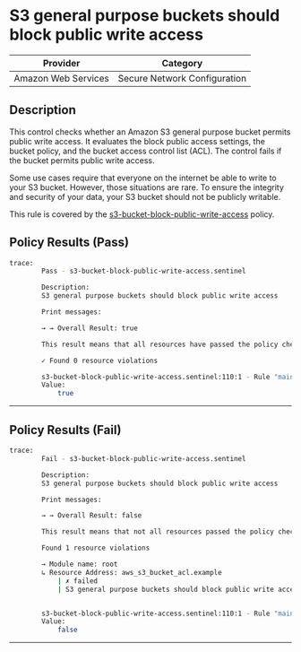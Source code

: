# S3 general purpose buckets should block public write access

| Provider            |           Category           |
|---------------------| ---------------------------- |
| Amazon Web Services | Secure Network Configuration |

## Description

This control checks whether an Amazon S3 general purpose bucket permits public write access. It evaluates the block public access settings, the bucket policy, and the bucket access control list (ACL). The control fails if the bucket permits public write access.

Some use cases require that everyone on the internet be able to write to your S3 bucket. However, those situations are rare. To ensure the integrity and security of your data, your S3 bucket should not be publicly writable.

This rule is covered by the [s3-bucket-block-public-write-access](../../policies/s3/s3-bucket-block-public-write-access.sentinel) policy.

## Policy Results (Pass)
```bash
trace:
        Pass - s3-bucket-block-public-write-access.sentinel

        Description:
        S3 general purpose buckets should block public write access

        Print messages:

        → → Overall Result: true

        This result means that all resources have passed the policy check for the policy s3-bucket-block-public-write-access.

        ✓ Found 0 resource violations

        s3-bucket-block-public-write-access.sentinel:110:1 - Rule "main"
        Value:
            true
```

---

## Policy Results (Fail)
```bash
trace:
        Fail - s3-bucket-block-public-write-access.sentinel

        Description:
        S3 general purpose buckets should block public write access

        Print messages:

        → → Overall Result: false

        This result means that not all resources passed the policy check and the protected behavior is not allowed for the policy s3-bucket-block-public-write-access.

        Found 1 resource violations

        → Module name: root
        ↳ Resource Address: aws_s3_bucket_acl.example
            | ✗ failed
            | S3 general purpose buckets should block public write access. Refer to https://docs.aws.amazon.com/securityhub/latest/userguide/s3-controls.html#s3-3 for more details.


        s3-bucket-block-public-write-access.sentinel:110:1 - Rule "main"
        Value:
            false
```

---